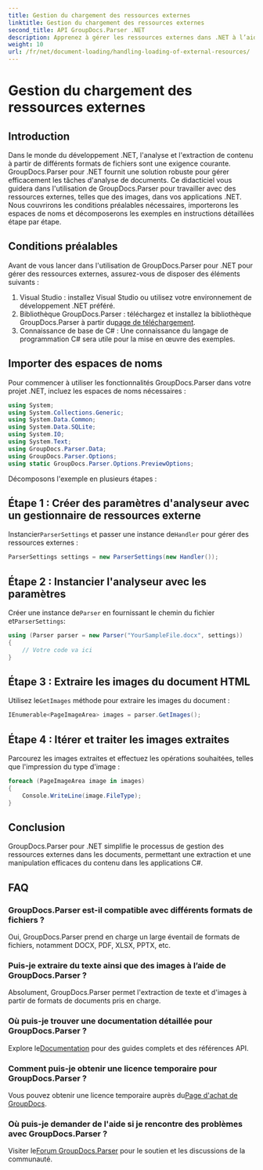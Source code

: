 ```yaml
---
title: Gestion du chargement des ressources externes
linktitle: Gestion du chargement des ressources externes
second_title: API GroupDocs.Parser .NET
description: Apprenez à gérer les ressources externes dans .NET à l’aide de GroupDocs.Parser pour une analyse et une extraction efficaces des documents.
weight: 10
url: /fr/net/document-loading/handling-loading-of-external-resources/
---
```


# Gestion du chargement des ressources externes

## Introduction
Dans le monde du développement .NET, l'analyse et l'extraction de contenu à partir de différents formats de fichiers sont une exigence courante. GroupDocs.Parser pour .NET fournit une solution robuste pour gérer efficacement les tâches d'analyse de documents. Ce didacticiel vous guidera dans l'utilisation de GroupDocs.Parser pour travailler avec des ressources externes, telles que des images, dans vos applications .NET. Nous couvrirons les conditions préalables nécessaires, importerons les espaces de noms et décomposerons les exemples en instructions détaillées étape par étape.
## Conditions préalables
Avant de vous lancer dans l'utilisation de GroupDocs.Parser pour .NET pour gérer des ressources externes, assurez-vous de disposer des éléments suivants :
1. Visual Studio : installez Visual Studio ou utilisez votre environnement de développement .NET préféré.
2. Bibliothèque GroupDocs.Parser : téléchargez et installez la bibliothèque GroupDocs.Parser à partir du[page de téléchargement](https://releases.groupdocs.com/parser/net/).
3. Connaissance de base de C# : Une connaissance du langage de programmation C# sera utile pour la mise en œuvre des exemples.

## Importer des espaces de noms
Pour commencer à utiliser les fonctionnalités GroupDocs.Parser dans votre projet .NET, incluez les espaces de noms nécessaires :
```csharp
using System;
using System.Collections.Generic;
using System.Data.Common;
using System.Data.SQLite;
using System.IO;
using System.Text;
using GroupDocs.Parser.Data;
using GroupDocs.Parser.Options;
using static GroupDocs.Parser.Options.PreviewOptions;
```

Décomposons l'exemple en plusieurs étapes :
## Étape 1 : Créer des paramètres d'analyseur avec un gestionnaire de ressources externe
 Instancier`ParserSettings` et passer une instance de`Handler` pour gérer des ressources externes :
```csharp
ParserSettings settings = new ParserSettings(new Handler());
```
## Étape 2 : Instancier l'analyseur avec les paramètres
 Créer une instance de`Parser` en fournissant le chemin du fichier et`ParserSettings`:
```csharp
using (Parser parser = new Parser("YourSampleFile.docx", settings))
{
    // Votre code va ici
}
```
## Étape 3 : Extraire les images du document HTML
 Utilisez le`GetImages` méthode pour extraire les images du document :
```csharp
IEnumerable<PageImageArea> images = parser.GetImages();
```
## Étape 4 : Itérer et traiter les images extraites
Parcourez les images extraites et effectuez les opérations souhaitées, telles que l'impression du type d'image :
```csharp
foreach (PageImageArea image in images)
{
    Console.WriteLine(image.FileType);
}
```

## Conclusion
GroupDocs.Parser pour .NET simplifie le processus de gestion des ressources externes dans les documents, permettant une extraction et une manipulation efficaces du contenu dans les applications C#.

## FAQ
### GroupDocs.Parser est-il compatible avec différents formats de fichiers ?
Oui, GroupDocs.Parser prend en charge un large éventail de formats de fichiers, notamment DOCX, PDF, XLSX, PPTX, etc.
### Puis-je extraire du texte ainsi que des images à l’aide de GroupDocs.Parser ?
Absolument, GroupDocs.Parser permet l'extraction de texte et d'images à partir de formats de documents pris en charge.
### Où puis-je trouver une documentation détaillée pour GroupDocs.Parser ?
 Explore le[Documentation](https://tutorials.groupdocs.com/parser/net/) pour des guides complets et des références API.
### Comment puis-je obtenir une licence temporaire pour GroupDocs.Parser ?
 Vous pouvez obtenir une licence temporaire auprès du[Page d'achat de GroupDocs](https://purchase.groupdocs.com/temporary-license/).
### Où puis-je demander de l'aide si je rencontre des problèmes avec GroupDocs.Parser ?
 Visiter le[Forum GroupDocs.Parser](https://forum.groupdocs.com/c/parser/17) pour le soutien et les discussions de la communauté.